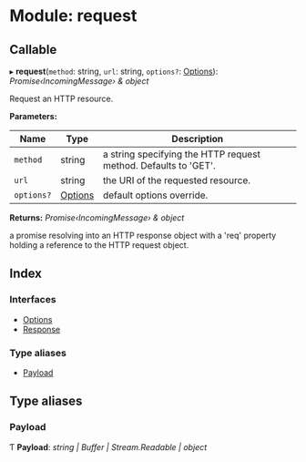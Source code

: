 
# Module: request

## Callable

▸ **request**(`method`: string, `url`: string, `options?`: [Options](../interfaces/_wreck_16_0_1_index_d_.client.request.options.md)): *Promise‹IncomingMessage› & object*

Request an HTTP resource.

**Parameters:**

Name | Type | Description |
------ | ------ | ------ |
`method` | string | a string specifying the HTTP request method. Defaults to 'GET'. |
`url` | string | the URI of the requested resource. |
`options?` | [Options](../interfaces/_wreck_16_0_1_index_d_.client.request.options.md) | default options override.  |

**Returns:** *Promise‹IncomingMessage› & object*

a promise resolving into an HTTP response object with a 'req' property holding a reference to the HTTP request object.

## Index

### Interfaces

* [Options](../interfaces/_wreck_16_0_1_index_d_.client.request.options.md)
* [Response](../interfaces/_wreck_16_0_1_index_d_.client.request.response.md)

### Type aliases

* [Payload](_wreck_16_0_1_index_d_.client.request.md#payload)

## Type aliases

###  Payload

Ƭ **Payload**: *string | Buffer | Stream.Readable | object*
